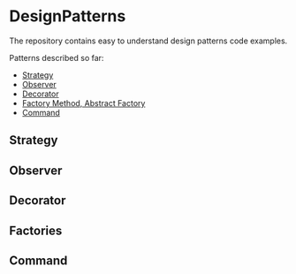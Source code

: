 # DesignPatterns

The repository contains easy to understand design patterns code examples.

Patterns described so far:

* [Strategy](https://github.com/palucki/DesignPatterns#strategy)
* [Observer](https://github.com/palucki/DesignPatterns#observer)
* [Decorator](https://github.com/palucki/DesignPatterns#decorator)
* [Factory Method, Abstract Factory](https://github.com/palucki/DesignPatterns#factories)
* [Command](https://github.com/palucki/DesignPatterns#command)

## Strategy

## Observer

## Decorator

## Factories

## Command
